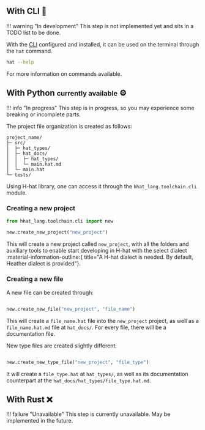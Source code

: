 
## With CLI :safety_vest:

!!! warning "In development"
    This step is not implemented yet and sits in a TODO list to be done.

With the [CLI](cli.md "commandline interface") configured and installed, it can be used on the terminal through the `hat` command.

```sh
hat --help
```

For more information on commands available.


## With Python <small>currently available</small> :gear:

!!! info "In progress"
    This step is in progress, so you may experience some breaking or incomplete parts. 

The project file organization is created as follows:

```
project_name/
├─ src/
│  ├─ hat_types/
│  ├─ hat_docs/
│  │  ├─ hat_types/
│  │  └─ main.hat.md
│  └─ main.hat
└─ tests/
```

Using H-hat library, one can access it through the `hhat_lang.toolchain.cli` module.

### Creating a new project


```python
from hhat_lang.toolchain.cli import new

new.create_new_project("new_project")

```

This will create a new project called `new_project`, with all the folders and auxiliary tools to enable start developing in H-hat with the select dialect :material-information-outline:{ title="A H-hat dialect is needed. By default, Heather dialect is provided"}.


### Creating a new file

A new file can be created through:

```python

new.create_new_file("new_project", "file_name")
```

This will create a `file_name.hat` file into the `new_project` project, as well as a `file_name.hat.md` file at `hat_docs/`. For every file, there will be a documentation file.

New type files are created slightly different:

```python

new.create_new_type_file("new_project", "file_type")
```

It will create a `file_type.hat` at `hat_types/`, as well as its documentation counterpart at the `hat_docs/hat_types/file_type.hat.md`.


## With Rust :x:

!!! failure "Unavailable"
    This step is currently unavailable. May be implemented in the future.

